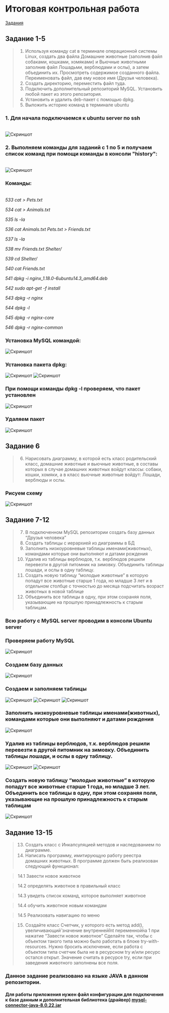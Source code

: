 # Итоговая контрольная работа

[Задания](https://gbcdn.mrgcdn.ru/uploads/asset/4868005/attachment/1f0bfdadc1c954fc748a4890b644e605.pdf)

## Задание 1-5

> 1. Используя команду cat в терминале операционной системы Linux, создать
два файла Домашние животные (заполнив файл собаками, кошками,
хомяками) и Вьючные животными заполнив файл Лошадьми, верблюдами и
ослы), а затем объединить их. Просмотреть содержимое созданного файла.
Переименовать файл, дав ему новое имя (Друзья человека).
> 2. Создать директорию, переместить файл туда.
> 3. Подключить дополнительный репозиторий MySQL. Установить любой пакет
из этого репозитория.
> 4. Установить и удалить deb-пакет с помощью dpkg.
> 5. Выложить историю команд в терминале ubuntu

### 1. Для начала подключаемся к ubuntu server по ssh
\
![Скриншот](/img/2023-07-09_17-55-47.png)

### 2. Выполняем команды для заданий с 1 по 5 и получаем список команд при помощи команды в консоли "history":
\
![Скриншот](/img/2023-07-09_18-01-03.png)

### Команды:
\
_533  cat > Pets.txt_

_534  cat > Animals.txt_

_535  ls -la_

_536  cat Animals.txt Pets.txt > Friends.txt_

_537  ls -la_

_538  mv Friends.txt Shelter/_

_539  cd Shelter/_

_540  cat Friends.txt_

_541  dpkg -i nginx_1.18.0-6ubuntu14.3_amd64.deb_

_542  sudo apt-get -f install_

_543  dpkg -r nginx_

_544  dpkg -l_

_545  dpkg -r nginx-core_

_546  dpkg -r nginx-common_


### Установка MySQL командой:

![Скриншот](/img/2023-07-09_18-11-19.png)

### Установка пакета dpkg:

![Скриншот](/img/2023-07-09_18-16-59.png)
![Скриншот](/img/2023-07-09_18-17-25.png)
### При помощи команды dpkg -l проверяем, что пакет установлен
![Скриншот](/img/2023-07-09_18-19-44.png)
### Удаляем пакет
![Скриншот](/img/2023-07-09_18-20-12.png)

## Задание 6

>6. Нарисовать диаграмму, в которой есть класс родительский класс, домашние
животные и вьючные животные, в составы которых в случае домашних
животных войдут классы: собаки, кошки, хомяки, а в класс вьючные животные
войдут: Лошади, верблюды и ослы.

### Рисуем схему

![Скриншот](/img/2023-07-08_20-37-18.png)

## Задание 7-12

>7. В подключенном MySQL репозитории создать базу данных “Друзья
человека”
>8. Создать таблицы с иерархией из диаграммы в БД
>9. Заполнить низкоуровневые таблицы именами(животных), командами
которые они выполняют и датами рождения
>10. Удалив из таблицы верблюдов, т.к. верблюдов решили перевезти в другой
питомник на зимовку. Объединить таблицы лошади, и ослы в одну таблицу.
>11. Создать новую таблицу “молодые животные” в которую попадут все
животные старше 1 года, но младше 3 лет и в отдельном столбце с точностью
до месяца подсчитать возраст животных в новой таблице
>12. Объединить все таблицы в одну, при этом сохраняя поля, указывающие на
прошлую принадлежность к старым таблицам.

### Всю работу с MySQL server проводим в консоли Ubuntu server
### Проверяем работу MySQL
![Скриншот](/img/2023-07-09_18-26-27.png)
### Создаем базу данных
![Скриншот](/img/2023-07-09_18-26-56.png)

### Создаем и заполняем таблицы
![Скриншот](/img/2023-07-09_18-31-52.png)
![Скриншот](/img/2023-07-09_18-32-27.png)
![Скриншот](/img/2023-07-09_18-34-51.png)
### Заполнить низкоуровневые таблицы именами(животных), командами которые они выполняют и датами рождения
![Скриншот](/img/2023-07-09_18-35-21.png)
### Удалив из таблицы верблюдов, т.к. верблюдов решили перевезти в другой питомник на зимовку. Объединить таблицы лошади, и ослы в одну таблицу.
![Скриншот](/img/2023-07-09_18-35-50.png)
![Скриншот](/img/2023-07-09_18-36-21.png)
### Создать новую таблицу “молодые животные” в которую попадут все животные старше 1 года, но младше 3 лет.  Объединить все таблицы в одну, при этом сохраняя поля, указывающие на прошлую принадлежность к старым таблицам
![Скриншот](/img/2023-07-09_18-37-01.png)

## Задание 13-15
>13. Создать класс с Инкапсуляцией методов и наследованием по диаграмме.
>14. Написать программу, имитирующую работу реестра домашних животных.
В программе должен быть реализован следующий функционал:

>14.1 Завести новое животное

>14.2 определять животное в правильный класс

>14.3 увидеть список команд, которое выполняет животное

>14.4 обучить животное новым командам

>14.5 Реализовать навигацию по меню

>15. Создайте класс Счетчик, у которого есть метод add(), увеличивающий̆
значение внутренней̆int переменной̆на 1 при нажатие “Завести новое
животное” Сделайте так, чтобы с объектом такого типа можно было работать в
блоке try-with-resources. Нужно бросить исключение, если работа с объектом
типа счетчик была не в ресурсном try и/или ресурс остался открыт. Значение
считать в ресурсе try, если при заведения животного заполнены все поля.

### Данное задание реализовано на языке JAVA в данном репозитории.
#### Для работы приложения нужен файл конфигурации для подключения к базе данным и дополнительная библиотека (драйвер) [mysql-connector-java-8.0.22.jar](sql/mysql-connector-java-8.0.22.jar)